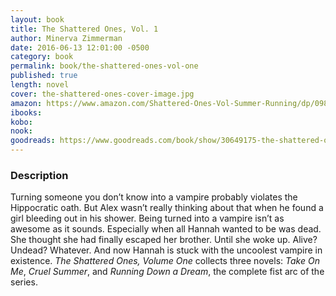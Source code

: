 ```yaml
---
layout: book
title: The Shattered Ones, Vol. 1
author: Minerva Zimmerman
date: 2016-06-13 12:01:00 -0500
category: book
permalink: book/the-shattered-ones-vol-one
published: true
length: novel
cover: the-shattered-ones-cover-image.jpg
amazon: https://www.amazon.com/Shattered-Ones-Vol-Summer-Running/dp/098610406X/
ibooks:
kobo:
nook:
goodreads: https://www.goodreads.com/book/show/30649175-the-shattered-ones-vol-1
---
```


### Description

Turning someone you don’t know into a vampire probably violates the Hippocratic oath. But Alex wasn’t really thinking about that when he found a girl bleeding out in his shower. Being turned into a vampire isn’t as awesome as it sounds. Especially when all Hannah wanted to be was dead. She thought she had finally escaped her brother. Until she woke up. Alive? Undead? Whatever. And now Hannah is stuck with the uncoolest vampire in existence. _The Shattered Ones, Volume One_ collects three novels: _Take On Me_, _Cruel Summer_, and _Running Down a Dream_, the complete fist arc of the series.
